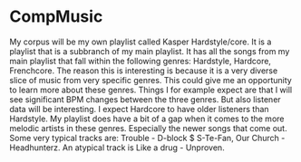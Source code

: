 # CompMusic
My corpus will be my own playlist called Kasper Hardstyle/core.
It is a playlist that is a subbranch of my main playlist.
It has all the songs from my main playlist that fall within the following genres: Hardstyle, Hardcore, Frenchcore.
The reason this is interesting is because it is a very diverse slice of music from very specific genres.
This could give me an opportunity to learn more about these genres.
Things I for example expect are that I will see significant BPM changes between the three genres.
But also listener data will be interesting.
I expect Hardcore to have older listeners than Hardstyle.
My playlist does have a bit of a gap when it comes to the more melodic artists in these genres.
Especially the newer songs that come out.
Some very typical tracks are: Trouble - D-block $ S-Te-Fan, Our Church - Headhunterz.
An atypical track is Like a drug - Unproven.
